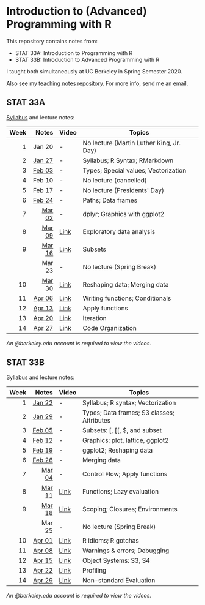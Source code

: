 # Introduction to (Advanced) Programming with R

This repository contains notes from:

* STAT 33A: Introduction to Programming with R
* STAT 33B: Introduction to Advanced Programming with R

I taught both simultaneously at UC Berkeley in Spring Semester 2020.

Also see my [teaching notes repository][notes]. For more info, send me an
email.

[notes]: https://github.com/nick-ulle/teaching-notes

## STAT 33A

[Syllabus](stat33a/syllabus.pdf) and lecture notes:

| Week | Notes                            | Video                                | Topics
| ---: | -------------------------------: | ------------------------------------ | ------
| 1    | Jan 20                           | -                                    | No lecture (Martin Luther King, Jr. Day)
| 2    | [Jan 27](stat33a/lecture/01.27/) | -                                    | Syllabus; R Syntax; RMarkdown
| 3    | [Feb 03](stat33a/lecture/02.03/) | -                                    | Types; Special values; Vectorization
| 4    | Feb 10                           | -                                    | No lecture (cancelled)
| 5    | Feb 17                           | -                                    | No lecture (Presidents' Day)
| 6    | [Feb 24](stat33a/lecture/02.24/) | -                                    | Paths; Data frames
| 7    | [Mar 02](stat33a/lecture/03.02/) | -                                    | dplyr; Graphics with ggplot2
| 8    | [Mar 09](stat33a/lecture/03.09/) | [Link](https://youtu.be/okHLF0PiAMg) | Exploratory data analysis
| 9    | [Mar 16](stat33a/lecture/03.16/) | [Link](https://youtu.be/I9EIhTn9UzI) | Subsets
|      | Mar 23                           | -                                    | No lecture (Spring Break)
| 10   | [Mar 30](stat33a/lecture/03.30/) | [Link](https://youtu.be/QYyKP6nZJ1s) | Reshaping data; Merging data
| 11   | [Apr 06](stat33a/lecture/04.06/) | [Link](https://youtu.be/EouBWOKBBhU) | Writing functions; Conditionals
| 12   | [Apr 13](stat33a/lecture/04.13/) | [Link](https://youtu.be/LbNi2Y-8FKY) | Apply functions
| 13   | [Apr 20](stat33a/lecture/04.20/) | [Link](https://youtu.be/lrJhj1JKjU0) | Iteration
| 14   | [Apr 27](stat33a/lecture/04.27/) | [Link](https://youtu.be/P8T-E8BnNGg) | Code Organization

_An @berkeley.edu account is required to view the videos._

## STAT 33B

[Syllabus](stat33b/syllabus.pdf) and lecture notes:

| Week | Notes                            | Video                                | Topics
| ---: | -------------------------------: | ------------------------------------ | ------
| 1    | [Jan 22](stat33b/lecture/01.22/) | -                                    | Syllabus; R syntax; Vectorization
| 2    | [Jan 29](stat33b/lecture/01.29/) | -                                    | Types; Data frames; S3 classes; Attributes
| 3    | [Feb 05](stat33b/lecture/02.05/) | -                                    | Subsets: [, [[, $, and subset
| 4    | [Feb 12](stat33b/lecture/02.12/) | -                                    | Graphics: plot, lattice, ggplot2
| 5    | [Feb 19](stat33b/lecture/02.19/) | -                                    | ggplot2; Reshaping data
| 6    | [Feb 26](stat33b/lecture/02.26/) | -                                    | Merging data
| 7    | [Mar 04](stat33b/lecture/03.04/) | -                                    | Control Flow; Apply functions
| 8    | [Mar 11](stat33b/lecture/03.11/) | [Link](https://youtu.be/I9EIhTn9UzI) | Functions; Lazy evaluation
| 9    | [Mar 18](stat33b/lecture/03.18/) | [Link](https://youtu.be/1d9PVPrdlNM) | Scoping; Closures; Environments
|      | Mar 25                           | -                                    | No lecture (Spring Break)
| 10   | [Apr 01](stat33b/lecture/04.01/) | [Link](https://youtu.be/t1IZd_Odqiw) | R idioms; R gotchas
| 11   | [Apr 08](stat33b/lecture/04.08/) | [Link](https://youtu.be/tvzRpESkId8) | Warnings & errors; Debugging
| 12   | [Apr 15](stat33b/lecture/04.15/) | [Link](https://youtu.be/kbpvBrazKRM) | Object Systems: S3, S4
| 13   | [Apr 22](stat33b/lecture/04.22/) | [Link](https://youtu.be/Duea_Z_wiuk) | Profiling
| 14   | [Apr 29](stat33b/lecture/04.29/) | [Link](https://youtu.be/Pw0YTgKaslU) | Non-standard Evaluation

_An @berkeley.edu account is required to view the videos._
